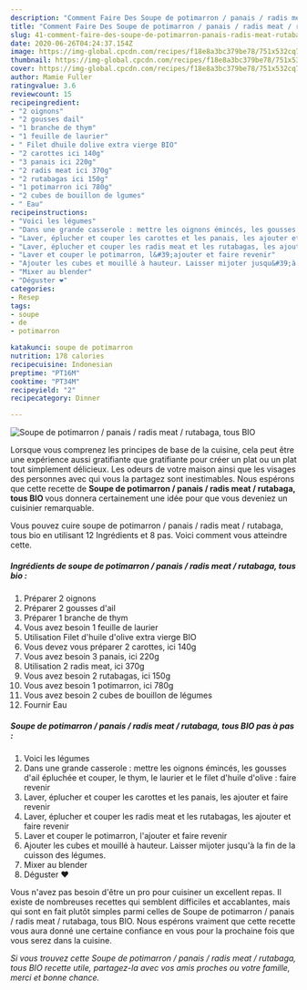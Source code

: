 ```yaml
---
description: "Comment Faire Des Soupe de potimarron / panais / radis meat / rutabaga, tous BIO"
title: "Comment Faire Des Soupe de potimarron / panais / radis meat / rutabaga, tous BIO"
slug: 41-comment-faire-des-soupe-de-potimarron-panais-radis-meat-rutabaga-tous-bio
date: 2020-06-26T04:24:37.154Z
image: https://img-global.cpcdn.com/recipes/f18e8a3bc379be78/751x532cq70/soupe-de-potimarron-panais-radis-meat-rutabaga-tous-bio-photo-principale-de-la-recette.jpg
thumbnail: https://img-global.cpcdn.com/recipes/f18e8a3bc379be78/751x532cq70/soupe-de-potimarron-panais-radis-meat-rutabaga-tous-bio-photo-principale-de-la-recette.jpg
cover: https://img-global.cpcdn.com/recipes/f18e8a3bc379be78/751x532cq70/soupe-de-potimarron-panais-radis-meat-rutabaga-tous-bio-photo-principale-de-la-recette.jpg
author: Mamie Fuller
ratingvalue: 3.6
reviewcount: 15
recipeingredient:
- "2 oignons"
- "2 gousses dail"
- "1 branche de thym"
- "1 feuille de laurier"
- " Filet dhuile dolive extra vierge BIO"
- "2 carottes ici 140g"
- "3 panais ici 220g"
- "2 radis meat ici 370g"
- "2 rutabagas ici 150g"
- "1 potimarron ici 780g"
- "2 cubes de bouillon de lgumes"
- " Eau"
recipeinstructions:
- "Voici les légumes"
- "Dans une grande casserole : mettre les oignons émincés, les gousses d&#39;ail épluchée et couper, le thym, le laurier et le filet d&#39;huile d&#39;olive : faire revenir"
- "Laver, éplucher et couper les carottes et les panais, les ajouter et faire revenir"
- "Laver, éplucher et couper les radis meat et les rutabagas, les ajouter et faire revenir"
- "Laver et couper le potimarron, l&#39;ajouter et faire revenir"
- "Ajouter les cubes et mouillé à hauteur. Laisser mijoter jusqu&#39;à la fin de la cuisson des légumes."
- "Mixer au blender"
- "Déguster ❤️"
categories:
- Resep
tags:
- soupe
- de
- potimarron

katakunci: soupe de potimarron 
nutrition: 178 calories
recipecuisine: Indonesian
preptime: "PT16M"
cooktime: "PT34M"
recipeyield: "2"
recipecategory: Dinner

---
```



![Soupe de potimarron / panais / radis meat / rutabaga, tous BIO](https://img-global.cpcdn.com/recipes/f18e8a3bc379be78/751x532cq70/soupe-de-potimarron-panais-radis-meat-rutabaga-tous-bio-photo-principale-de-la-recette.jpg)

Lorsque vous comprenez les principes de base de la cuisine, cela peut être une expérience aussi gratifiante que gratifiante pour créer un plat ou un plat tout simplement délicieux. Les odeurs de votre maison ainsi que les visages des personnes avec qui vous la partagez sont inestimables. Nous espérons que cette recette de <strong> Soupe de potimarron / panais / radis meat / rutabaga, tous BIO </strong> vous donnera certainement une idée pour que vous deveniez un cuisinier remarquable.

<!--inarticleads1-->

Vous pouvez cuire soupe de potimarron / panais / radis meat / rutabaga, tous bio en utilisant 12 Ingrédients et 8 pas. Voici comment vous atteindre cette.

##### Ingrédients de soupe de potimarron / panais / radis meat / rutabaga, tous bio :

1. Préparer 2 oignons
1. Préparer 2 gousses d&#39;ail
1. Préparer 1 branche de thym
1. Vous avez besoin 1 feuille de laurier
1. Utilisation  Filet d&#39;huile d&#39;olive extra vierge BIO
1. Vous devez vous préparer 2 carottes, ici 140g
1. Vous avez besoin 3 panais, ici 220g
1. Utilisation 2 radis meat, ici 370g
1. Vous avez besoin 2 rutabagas, ici 150g
1. Vous avez besoin 1 potimarron, ici 780g
1. Vous avez besoin 2 cubes de bouillon de légumes
1. Fournir  Eau




<!--inarticleads2-->

##### Soupe de potimarron / panais / radis meat / rutabaga, tous BIO pas à pas :

1. Voici les légumes
1. Dans une grande casserole : mettre les oignons émincés, les gousses d&#39;ail épluchée et couper, le thym, le laurier et le filet d&#39;huile d&#39;olive : faire revenir
1. Laver, éplucher et couper les carottes et les panais, les ajouter et faire revenir
1. Laver, éplucher et couper les radis meat et les rutabagas, les ajouter et faire revenir
1. Laver et couper le potimarron, l&#39;ajouter et faire revenir
1. Ajouter les cubes et mouillé à hauteur. Laisser mijoter jusqu&#39;à la fin de la cuisson des légumes.
1. Mixer au blender
1. Déguster ❤️




<!--inarticleads1-->

<p>
Vous n'avez pas besoin d'être un pro pour cuisiner un excellent repas. Il existe de nombreuses recettes qui semblent difficiles et accablantes, mais qui sont en fait plutôt simples parmi celles de Soupe de potimarron / panais / radis meat / rutabaga, tous BIO. Nous espérons vraiment que cette recette vous aura donné une certaine confiance en vous pour la prochaine fois que vous serez dans la cuisine.
</p>

<p>
<i>Si vous trouvez cette Soupe de potimarron / panais / radis meat / rutabaga, tous BIO recette utile, partagez-la avec vos amis proches ou votre famille, merci et bonne chance.</i>
</p>
